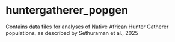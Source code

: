 # huntergatherer_popgen
Contains data files for analyses of Native African Hunter Gatherer populations, as described by Sethuraman et al., 2025
